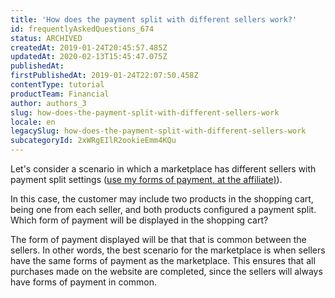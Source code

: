 ```yaml
---
title: 'How does the payment split with different sellers work?'
id: frequentlyAskedQuestions_674
status: ARCHIVED
createdAt: 2019-01-24T20:45:57.485Z
updatedAt: 2020-02-13T15:45:47.075Z
publishedAt: 
firstPublishedAt: 2019-01-24T22:07:50.458Z
contentType: tutorial
productTeam: Financial
author: authors_3
slug: how-does-the-payment-split-with-different-sellers-work
locale: en
legacySlug: how-does-the-payment-split-with-different-sellers-work
subcategoryId: 2xWRgEIlR2ookieEmm4KQu
---
```


Let's consider a scenario in which a marketplace has different sellers with payment split settings ([use my forms of payment, at the affiliate)](/en/tutorial/configuring-affiliates)).

In this case, the customer may include two products in the shopping cart, being one from each seller, and both products configured a payment split. Which form of payment will be displayed in the shopping cart?

The form of payment displayed will be that that is common between the sellers. In other words, the best scenario for the marketplace is when sellers have the same forms of payment as the marketplace. This ensures that all purchases made on the website are completed, since the sellers will always have forms of payment in common.
